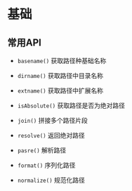 # 基础

## 常用API

*   `basename()` 获取路径种基础名称

*   `dirname()` 获取路径中目录名称

*   `extname()` 获取路径中扩展名称

*   `isAbsolute()` 获取路径是否为绝对路径

*   `join()` 拼接多个路径片段

*   `resolve()` 返回绝对路径

*   `pasre()` 解析路径

*   `format()` 序列化路径

*   `normalize()` 规范化路径
